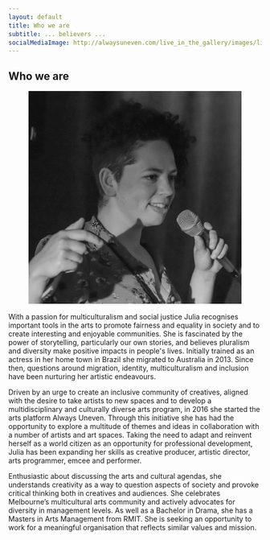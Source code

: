 ```yaml
---
layout: default
title: Who we are
subtitle: ... believers ...
socialMediaImage: http://alwaysuneven.com/live_in_the_gallery/images/live_in_the_gallery_1_edition.jpg
---
```


## Who we are


<figure class="figure float-right ml-3 mb-3">
  <img class="img-fluid" src="images/julia.jpg" />
</figure>

With a passion for multiculturalism and social justice Julia recognises  important tools in the arts to promote fairness and equality in society and to create interesting and enjoyable communities. She is fascinated by the power of storytelling, particularly our own stories, and believes pluralism and diversity make positive impacts in people's lives. Initially trained as an actress in her home town in Brazil she migrated to Australia in 2013. Since then, questions around migration, identity, multiculturalism and inclusion have been nurturing her artistic endeavours.

Driven by an urge to create an inclusive community of creatives, aligned with the desire to take artists to new spaces and to develop a multidisciplinary and culturally diverse arts program, in 2016 she started the arts platform Always Uneven. Through this initiative she has had the opportunity to explore a multitude of themes and ideas in collaboration with a number of artists and art spaces. Taking the need to adapt and reinvent herself as a world citizen as an opportunity for professional development, Julia has been expanding her skills as creative producer, artistic director, arts programmer, emcee and performer.  

Enthusiastic about discussing the arts and cultural agendas, she understands creativity as a way to question aspects of society and provoke critical thinking both in creatives and audiences. She celebrates Melbourne’s multicultural arts community and actively advocates for diversity in management levels. As well as a Bachelor in Drama, she has a Masters in Arts Management from RMIT. She is seeking an opportunity to work for a meaningful organisation that reflects similar values and mission. 

